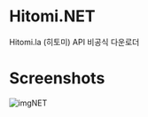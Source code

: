 # Hitomi.NET
Hitomi.la (히토미) API 비공식 다운로더
# Screenshots
![imgNET](https://user-images.githubusercontent.com/124418235/224525550-22720250-64e2-4f74-a957-4817d1ca81e4.PNG)
